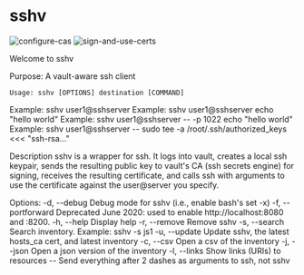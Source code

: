 # sshv

![configure-cas](https://gist.github.com/seanw2020/5035ca7036ac899dd3142cb004aefb34/raw/f68bf11491d563b6bfaaeb60d13e4501eb1d0f6d/configure-CAs.png)
![sign-and-use-certs](https://gist.github.com/seanw2020/5035ca7036ac899dd3142cb004aefb34/raw/f68bf11491d563b6bfaaeb60d13e4501eb1d0f6d/sign-and-use-certs.png)

Welcome to sshv

  Purpose: A vault-aware ssh client

    Usage: sshv [OPTIONS] destination [COMMAND]

  Example: sshv user1@sshserver
  Example: sshv user1@sshserver echo "hello world"
  Example: sshv user1@sshserver -- -p 1022 echo "hello world"
  Example: sshv user1@sshserver -- sudo tee -a /root/.ssh/authorized_keys <<< "ssh-rsa..."

Description
  sshv is a wrapper for ssh. It logs into vault, creates a local ssh keypair, sends
  the resulting public key to vault's CA (ssh secrets engine) for signing, receives
  the resulting certificate, and calls ssh with arguments to use the certificate
  against the user@server you specify.

Options:
  -d, --debug         Debug mode for sshv (i.e., enable bash's set -x)
  -f, --portforward   Deprecated June 2020: used to enable http://localhost:8080 and :8200.
  -h, --help          Display help
  -r, --remove        Remove sshv
  -s, --search        Search inventory. Example: sshv -s js1
  -u, --update        Update sshv, the latest hosts_ca cert, and latest inventory
  -c, --csv           Open a csv of the inventory
  -j, --json          Open a json version of the inventory
  -l, --links         Show links (URIs) to resources
  --                  Send everything after 2 dashes as arguments to ssh, not sshv
